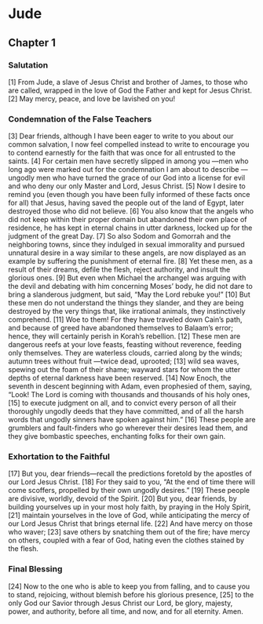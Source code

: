 # Jude

## Chapter 1


### Salutation

[1] From Jude, a slave of Jesus Christ and brother of James, to those who are called, wrapped in the love of God the Father and kept for Jesus Christ.
[2] May mercy, peace, and love be lavished on you!

### Condemnation of the False Teachers

[3] Dear friends, although I have been eager to write to you about our common salvation, I now feel compelled instead to write to encourage you to contend earnestly for the faith that was once for all entrusted to the saints.
[4] For certain men have secretly slipped in among you —men who long ago were marked out for the condemnation I am about to describe —ungodly men who have turned the grace of our God into a license for evil and who deny our only Master and Lord, Jesus Christ.
[5] Now I desire to remind you (even though you have been fully informed of these facts once for all) that Jesus, having saved the people out of the land of Egypt, later destroyed those who did not believe.
[6] You also know that the angels who did not keep within their proper domain but abandoned their own place of residence, he has kept in eternal chains in utter darkness, locked up for the judgment of the great Day.
[7] So also Sodom and Gomorrah and the neighboring towns, since they indulged in sexual immorality and pursued unnatural desire in a way similar to these angels, are now displayed as an example by suffering the punishment of eternal fire.
[8] Yet these men, as a result of their dreams, defile the flesh, reject authority, and insult the glorious ones.
[9] But even when Michael the archangel was arguing with the devil and debating with him concerning Moses’ body, he did not dare to bring a slanderous judgment, but said, “May the Lord rebuke you!”
[10] But these men do not understand the things they slander, and they are being destroyed by the very things that, like irrational animals, they instinctively comprehend.
[11] Woe to them! For they have traveled down Cain’s path, and because of greed have abandoned themselves to Balaam’s error; hence, they will certainly perish in Korah’s rebellion.
[12] These men are dangerous reefs at your love feasts, feasting without reverence, feeding only themselves. They are waterless clouds, carried along by the winds; autumn trees without fruit —twice dead, uprooted;
[13] wild sea waves, spewing out the foam of their shame; wayward stars for whom the utter depths of eternal darkness have been reserved.
[14] Now Enoch, the seventh in descent beginning with Adam, even prophesied of them, saying, “Look! The Lord is coming with thousands and thousands of his holy ones,
[15] to execute judgment on all, and to convict every person of all their thoroughly ungodly deeds that they have committed, and of all the harsh words that ungodly sinners have spoken against him.”
[16] These people are grumblers and fault-finders who go wherever their desires lead them, and they give bombastic speeches, enchanting folks for their own gain.

### Exhortation to the Faithful

[17] But you, dear friends—recall the predictions foretold by the apostles of our Lord Jesus Christ.
[18] For they said to you, “At the end of time there will come scoffers, propelled by their own ungodly desires.”
[19] These people are divisive, worldly, devoid of the Spirit.
[20] But you, dear friends, by building yourselves up in your most holy faith, by praying in the Holy Spirit,
[21] maintain yourselves in the love of God, while anticipating the mercy of our Lord Jesus Christ that brings eternal life.
[22] And have mercy on those who waver;
[23] save others by snatching them out of the fire; have mercy on others, coupled with a fear of God, hating even the clothes stained by the flesh.

### Final Blessing

[24] Now to the one who is able to keep you from falling, and to cause you to stand, rejoicing, without blemish before his glorious presence,
[25] to the only God our Savior through Jesus Christ our Lord, be glory, majesty, power, and authority, before all time, and now, and for all eternity. Amen.
